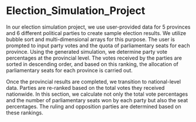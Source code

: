 # Election_Simulation_Project
In our election simulation project, we use user-provided data for 5 provinces and 6 different political parties to create sample election results. We utilize bubble sort and multi-dimensional arrays for this purpose. The user is prompted to input party votes and the quota of parliamentary seats for each province. Using the generated simulation, we determine party vote percentages at the provincial level. The votes received by the parties are sorted in descending order, and based on this ranking, the allocation of parliamentary seats for each province is carried out.

Once the provincial results are completed, we transition to national-level data. Parties are re-ranked based on the total votes they received nationwide. In this section, we calculate not only the total vote percentages and the number of parliamentary seats won by each party but also the seat percentages. The ruling and opposition parties are determined based on these rankings.
